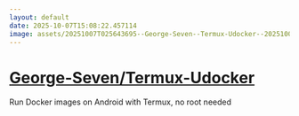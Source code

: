 ```yaml
---
layout: default
date: 2025-10-07T15:08:22.457114
image: assets/20251007T025643695--George-Seven--Termux-Udocker--20251007T030409708--cropped.png
---
```


# [George-Seven/Termux-Udocker](https://github.com/George-Seven/Termux-Udocker)

Run Docker images on Android with Termux, no root needed
